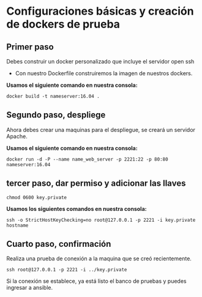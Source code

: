 # Configuraciones básicas y creación de dockers de prueba

## Primer paso

Debes construir un docker personalizado que incluye el servidor open ssh

- Con nuestro Dockerfile construiremos la imagen de nuestros dockers. 

**Usamos el siguiente comando en nuestra consola:** 

`docker build -t nameserver:16.04 .`

## Segundo paso, despliege

Ahora debes crear una maquinas para el despliegue, se creará  un servidor Apache.

**Usamos el siguiente comando en nuestra consola:**

`docker run -d -P --name name_web_server -p 2221:22 -p 80:80 nameserver:16.04`

## tercer paso, dar permiso y adicionar las llaves

`chmod 0600 key.private`

**Usamos los siguientes comandos en nuestra consola:** 

`ssh -o StrictHostKeyChecking=no root@127.0.0.1 -p 2221 -i key.private hostname`

## Cuarto paso, confirmación

Realiza una prueba de conexión a la maquina que se creó recientemente.

`ssh root@127.0.0.1 -p 2221 -i ../key.private`

Si la conexión se establece, ya está listo el banco de pruebas y puedes ingresar a ansible.
